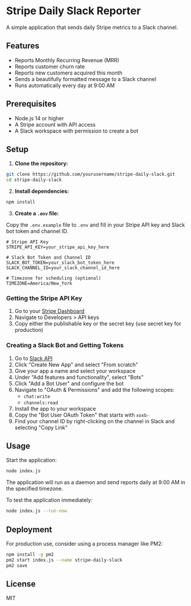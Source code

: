 # Stripe Daily Slack Reporter

A simple application that sends daily Stripe metrics to a Slack channel.

## Features

- Reports Monthly Recurring Revenue (MRR)
- Reports customer churn rate
- Reports new customers acquired this month
- Sends a beautifully formatted message to a Slack channel
- Runs automatically every day at 9:00 AM

## Prerequisites

- Node.js 14 or higher
- A Stripe account with API access
- A Slack workspace with permission to create a bot

## Setup

1. **Clone the repository:**

```bash
git clone https://github.com/yourusername/stripe-daily-slack.git
cd stripe-daily-slack
```

2. **Install dependencies:**

```bash
npm install
```

3. **Create a `.env` file:**

Copy the `.env.example` file to `.env` and fill in your Stripe API key and Slack bot token and channel ID.

```
# Stripe API Key
STRIPE_API_KEY=your_stripe_api_key_here

# Slack Bot Token and Channel ID
SLACK_BOT_TOKEN=your_slack_bot_token_here
SLACK_CHANNEL_ID=your_slack_channel_id_here

# Timezone for scheduling (optional)
TIMEZONE=America/New_York
```

### Getting the Stripe API Key

1. Go to your [Stripe Dashboard](https://dashboard.stripe.com/)
2. Navigate to Developers > API keys
3. Copy either the publishable key or the secret key (use secret key for production)

### Creating a Slack Bot and Getting Tokens

1. Go to [Slack API](https://api.slack.com/apps)
2. Click "Create New App" and select "From scratch"
3. Give your app a name and select your workspace
4. Under "Add features and functionality", select "Bots"
5. Click "Add a Bot User" and configure the bot
6. Navigate to "OAuth & Permissions" and add the following scopes:
   - `chat:write`
   - `channels:read`
7. Install the app to your workspace
8. Copy the "Bot User OAuth Token" that starts with `xoxb-`
9. Find your channel ID by right-clicking on the channel in Slack and selecting "Copy Link"

## Usage

Start the application:

```bash
node index.js
```

The application will run as a daemon and send reports daily at 9:00 AM in the specified timezone.

To test the application immediately:

```bash
node index.js --run-now
```

## Deployment

For production use, consider using a process manager like PM2:

```bash
npm install -g pm2
pm2 start index.js --name stripe-daily-slack
pm2 save
```

## License

MIT
